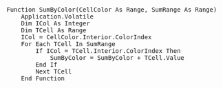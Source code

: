 

<pre>
Function SumByColor(CellColor As Range, SumRange As Range)
	Application.Volatile
	Dim ICol As Integer
	Dim TCell As Range
	ICol = CellColor.Interior.ColorIndex
	For Each TCell In SumRange
		If ICol = TCell.Interior.ColorIndex Then
			SumByColor = SumByColor + TCell.Value
		End If
		Next TCell
	End Function

